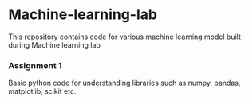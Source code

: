 # Machine-learning-lab
This repository contains code for various machine learning model built during Machine learning lab

### Assignment 1

Basic python code for understanding libraries such as numpy, pandas, matplotlib, scikit etc.
